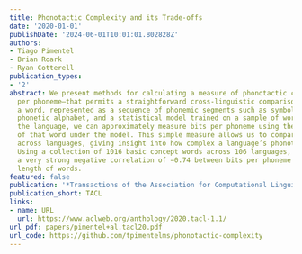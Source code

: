 ```yaml
---
title: Phonotactic Complexity and its Trade-offs
date: '2020-01-01'
publishDate: '2024-06-01T10:01:01.802828Z'
authors:
- Tiago Pimentel
- Brian Roark
- Ryan Cotterell
publication_types:
- '2'
abstract: We present methods for calculating a measure of phonotactic complexity—bits
  per phoneme—that permits a straightforward cross-linguistic comparison. When given
  a word, represented as a sequence of phonemic segments such as symbols in the international
  phonetic alphabet, and a statistical model trained on a sample of word types from
  the language, we can approximately measure bits per phoneme using the negative log-probability
  of that word under the model. This simple measure allows us to compare the entropy
  across languages, giving insight into how complex a language’s phonotactics are.
  Using a collection of 1016 basic concept words across 106 languages, we demonstrate
  a very strong negative correlation of −0.74 between bits per phoneme and the average
  length of words.
featured: false
publication: '*Transactions of the Association for Computational Linguistics*'
publication_short: TACL
links:
- name: URL
  url: https://www.aclweb.org/anthology/2020.tacl-1.1/
url_pdf: papers/pimentel+al.tacl20.pdf
url_code: https://github.com/tpimentelms/phonotactic-complexity
---
```


